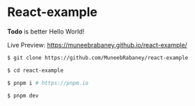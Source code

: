 # React-example

**Todo** is better Hello World!

Live Preview: https://muneebrabaney.github.io/react-example/

```bash
$ git clone https://github.com/MuneebRabaney/react-example

$ cd react-example

$ pnpm i # https://pnpm.io

$ pnpm dev
```
